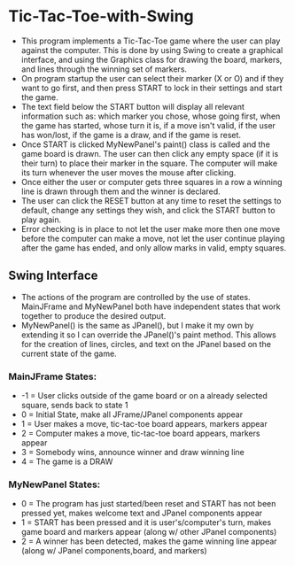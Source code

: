 # Tic-Tac-Toe-with-Swing
* This program implements a Tic-Tac-Toe game where the user can play against the computer. This is done by using Swing to create a graphical interface, and using the Graphics class for drawing the board, markers, and lines through the winning set of markers. 
* On program startup the user can select their marker (X or O) and if they want to go first, and then press START to lock in their settings and start the game. 
* The text field below the START button will display all relevant information such as: which marker you chose, whose going first, when the game has started, whose turn it is, if a move isn't valid, if the user has won/lost, if the game is a draw, and if the game is reset. 
* Once START is clicked MyNewPanel's paint() class is called and the game board is drawn. The user can then click any empty space (if it is their turn) to place their marker in the square. The computer will make its turn whenever the user moves the mouse after clicking. 
* Once either the user or computer gets three squares in a row a winning line is drawn through them and the winner is declared. 
* The user can click the RESET button at any time to reset the settings to default, change any settings they wish, and click the START button to play again. 
* Error checking is in place to not let the user make more then one move before the computer can make a move, not let the user continue playing after the game has ended, and only allow marks in valid, empty squares.
## Swing Interface
* The actions of the program are controlled by the use of states. MainJFrame and MyNewPanel both have independent states that work together to produce the desired output. 
* MyNewPanel() is the same as JPanel(), but I make it my own by extending it so I can override the JPanel()'s paint method. This allows for the creation of lines, circles, and text on the JPanel based on the current state of the game.
### MainJFrame States:
* -1 = User clicks outside of the game board or on a already selected square, sends back to state 1
* 0 = Initial State, make all JFrame/JPanel components appear
* 1 = User makes a move, tic-tac-toe board appears, markers appear
* 2 = Computer makes a move, tic-tac-toe board appears, markers appear
* 3 = Somebody wins, announce winner and draw winning line
* 4 = The game is a DRAW
### MyNewPanel States: 
* 0 = The program has just started/been reset and START has not been pressed yet, makes welcome text and JPanel components appear
* 1 = START has been pressed and it is user's/computer's turn, makes game board and markers appear (along w/ other JPanel components)
* 2 = A winner has been detected, makes the game winning line appear (along w/ JPanel components,board, and markers)